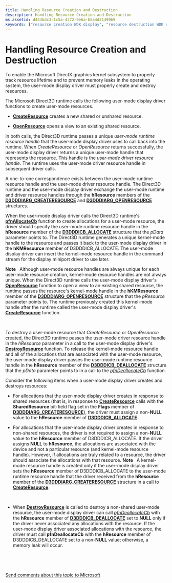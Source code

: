```yaml
---
title: Handling Resource Creation and Destruction
description: Handling Resource Creation and Destruction
ms.assetid: d443bdc3-1c5a-4372-9e6a-b8a4d21499b9
keywords: ["resource creation WDK display", "resource destruction WDK display", "destroying resources WDK display"]
---
```


# Handling Resource Creation and Destruction


To enable the Microsoft DirectX graphics kernel subsystem to properly track resource lifetime and to prevent memory leaks in the operating system, the user-mode display driver must properly create and destroy resources.

The Microsoft Direct3D runtime calls the following user-mode display driver functions to create user-mode resources.

-   [**CreateResource**](https://msdn.microsoft.com/library/windows/hardware/ff540688) creates a new shared or unshared resource.

-   [**OpenResource**](https://msdn.microsoft.com/library/windows/hardware/ff568611) opens a view to an existing shared resource.

In both calls, the Direct3D runtime passes a unique *user-mode runtime resource handle* that the user-mode display driver uses to call back into the runtime. When *CreateResource* or *OpenResource* returns successfully, the user-mode display driver returns a unique user-mode handle that represents the resource. This handle is the *user-mode driver resource handle*. The runtime uses the user-mode driver resource handle in subsequent driver calls.

A one-to-one correspondence exists between the user-mode runtime resource handle and the user-mode driver resource handle. The Direct3D runtime and the user-mode display driver exchange the user-mode runtime and driver resource handles through the **hResource** members of the [**D3DDDIARG\_CREATERESOURCE**](https://msdn.microsoft.com/library/windows/hardware/ff542963) and [**D3DDDIARG\_OPENRESOURCE**](https://msdn.microsoft.com/library/windows/hardware/ff543232) structures.

When the user-mode display driver calls the Direct3D runtime's [**pfnAllocateCb**](https://msdn.microsoft.com/library/windows/hardware/ff568893) function to create allocations for a user-mode resource, the driver should specify the user-mode runtime resource handle in the **hResource** member of the [**D3DDDICB\_ALLOCATE**](https://msdn.microsoft.com/library/windows/hardware/ff544137) structure that the *pData* parameter points to. The Direct3D runtime generates a unique kernel-mode handle to the resource and passes it back to the user-mode display driver in the **hKMResource** member of D3DDDICB\_ALLOCATE. The user-mode display driver can insert the kernel-mode resource handle in the command stream for the display miniport driver to use later.

**Note**   Although user-mode resource handles are always unique for each user-mode resource creation, kernel-mode resource handles are not always unique. When the Direct3D runtime calls the user-mode display driver's [**OpenResource**](https://msdn.microsoft.com/library/windows/hardware/ff568611) function to open a view to an existing shared resource, the runtime passes the resource's kernel-mode handle in the **hKMResource** member of the [**D3DDDIARG\_OPENRESOURCE**](https://msdn.microsoft.com/library/windows/hardware/ff543232) structure that the *pResource* parameter points to. The runtime previously created this kernel-mode handle after the runtime called the user-mode display driver's [**CreateResource**](https://msdn.microsoft.com/library/windows/hardware/ff540688) function.

 

To destroy a user-mode resource that *CreateResource* or *OpenResource* created, the Direct3D runtime passes the user-mode driver resource handle in the *hResource* parameter in a call to the user-mode display driver's [**DestroyResource**](https://msdn.microsoft.com/library/windows/hardware/ff552795) function. To release the kernel-mode resource handle and all of the allocations that are associated with the user-mode resource, the user-mode display driver passes the user-mode runtime resource handle in the **hResource** member of the [**D3DDDICB\_DEALLOCATE**](https://msdn.microsoft.com/library/windows/hardware/ff544161) structure that the *pData* parameter points to in a call to the [*pfnDeallocateCb*](https://msdn.microsoft.com/library/windows/hardware/ff568898) function.

Consider the following items when a user-mode display driver creates and destroys resources:

-   For allocations that the user-mode display driver creates in response to shared resources (that is, in response to [**CreateResource**](https://msdn.microsoft.com/library/windows/hardware/ff540688) calls with the **SharedResource** bit-field flag set in the **Flags** member of [**D3DDDIARG\_CREATERESOURCE**](https://msdn.microsoft.com/library/windows/hardware/ff542963)), the driver must assign a non-**NULL** value to the **hResource** member of [**D3DDDICB\_ALLOCATE**](https://msdn.microsoft.com/library/windows/hardware/ff544137).

-   For allocations that the user-mode display driver creates in response to non-shared resources, the driver is not required to assign a non-**NULL** value to the **hResource** member of D3DDDICB\_ALLOCATE. If the driver assigns **NULL** to **hResource**, the allocations are associated with the device and not a particular resource (and kernel-mode resource handle). However, if allocations are truly related to a resource, the driver should associate the allocations with that resource.
    **Note**   A kernel-mode resource handle is created only if the user-mode display driver sets the **hResource** member of D3DDDICB\_ALLOCATE to the user-mode runtime resource handle that the driver received from the **hResource** member of the [**D3DDDIARG\_CREATERESOURCE**](https://msdn.microsoft.com/library/windows/hardware/ff542963) structure in a call to [**CreateResource**](https://msdn.microsoft.com/library/windows/hardware/ff540688).

     

-   When [**DestroyResource**](https://msdn.microsoft.com/library/windows/hardware/ff552795) is called to destroy a non-shared user-mode resource, the user-mode display driver can call [*pfnDeallocateCb*](https://msdn.microsoft.com/library/windows/hardware/ff568898) with the **hResource** member of [**D3DDDICB\_DEALLOCATE**](https://msdn.microsoft.com/library/windows/hardware/ff544161) set to **NULL** only if the driver never associated any allocations with the resource. If the user-mode display driver associated allocations with the resource, the driver must call **pfnDeallocateCb** with the **hResource** member of D3DDDICB\_DEALLOCATE set to a non-**NULL** value; otherwise, a memory leak will occur.

 

 

[Send comments about this topic to Microsoft](mailto:wsddocfb@microsoft.com?subject=Documentation%20feedback%20[display\display]:%20Handling%20Resource%20Creation%20and%20Destruction%20%20RELEASE:%20%282/10/2017%29&body=%0A%0APRIVACY%20STATEMENT%0A%0AWe%20use%20your%20feedback%20to%20improve%20the%20documentation.%20We%20don't%20use%20your%20email%20address%20for%20any%20other%20purpose,%20and%20we'll%20remove%20your%20email%20address%20from%20our%20system%20after%20the%20issue%20that%20you're%20reporting%20is%20fixed.%20While%20we're%20working%20to%20fix%20this%20issue,%20we%20might%20send%20you%20an%20email%20message%20to%20ask%20for%20more%20info.%20Later,%20we%20might%20also%20send%20you%20an%20email%20message%20to%20let%20you%20know%20that%20we've%20addressed%20your%20feedback.%0A%0AFor%20more%20info%20about%20Microsoft's%20privacy%20policy,%20see%20http://privacy.microsoft.com/default.aspx. "Send comments about this topic to Microsoft")




